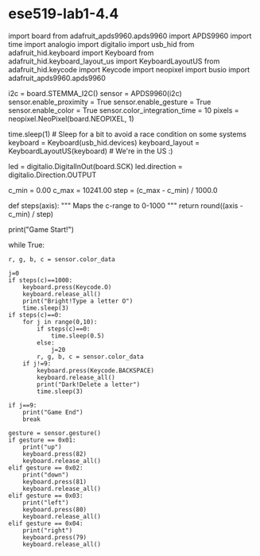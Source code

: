 # ese519-lab1-4.4

import board
from adafruit_apds9960.apds9960 import APDS9960
import time
import analogio
import digitalio
import usb_hid
from adafruit_hid.keyboard import Keyboard
from adafruit_hid.keyboard_layout_us import KeyboardLayoutUS
from adafruit_hid.keycode import Keycode
import neopixel
import busio
import adafruit_apds9960.apds9960

i2c = board.STEMMA_I2C()
sensor = APDS9960(i2c)
sensor.enable_proximity = True
sensor.enable_gesture = True
sensor.enable_color = True
sensor.color_integration_time = 10
pixels = neopixel.NeoPixel(board.NEOPIXEL, 1)

time.sleep(1)  # Sleep for a bit to avoid a race condition on some systems
keyboard = Keyboard(usb_hid.devices)
keyboard_layout = KeyboardLayoutUS(keyboard)  # We're in the US :)

led = digitalio.DigitalInOut(board.SCK)
led.direction = digitalio.Direction.OUTPUT

c_min = 0.00
c_max = 10241.00
step = (c_max - c_min) / 1000.0

def steps(axis):
    """ Maps the c-range to 0-1000 """
    return round((axis - c_min) / step)

print("Game Start!")

while True:

    
    r, g, b, c = sensor.color_data
    
    j=0
    if steps(c)==1000:
        keyboard.press(Keycode.O)
        keyboard.release_all()
        print("Bright!Type a letter O")
        time.sleep(3)
    if steps(c)==0:
        for j in range(0,10):
            if steps(c)==0:
                time.sleep(0.5)
            else:
                j=20
            r, g, b, c = sensor.color_data
        if j!=9:
            keyboard.press(Keycode.BACKSPACE)
            keyboard.release_all()
            print("Dark!Delete a letter")
            time.sleep(3)
    
    if j==9:
        print("Game End")
        break

    gesture = sensor.gesture()
    if gesture == 0x01:
        print("up")
        keyboard.press(82)
        keyboard.release_all()
    elif gesture == 0x02:
        print("down")
        keyboard.press(81)
        keyboard.release_all()
    elif gesture == 0x03:
        print("left")
        keyboard.press(80)
        keyboard.release_all()
    elif gesture == 0x04:
        print("right")
        keyboard.press(79)
        keyboard.release_all()
    
